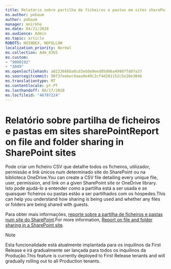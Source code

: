 ```yaml
---
title: Relatório sobre partilha de ficheiros e pastas em sites sharePoint
ms.author: pebaum
author: pebaum
manager: mnirkhe
ms.date: 04/21/2020
ms.audience: Admin
ms.topic: article
ROBOTS: NOINDEX, NOFOLLOW
localization_priority: Normal
ms.collection: Adm_O365
ms.custom:
- "9000192"
- "3049"
ms.openlocfilehash: a0223666ba8cd3edde9eed05d86a49907fd07a37
ms.sourcegitcommit: 90f37eebec9aaa9e49c2cf4d201152c5e20e384b
ms.translationtype: MT
ms.contentlocale: pt-PT
ms.lasthandoff: 08/17/2020
ms.locfileid: "46787224"
---
```

# <a name="report-on-file-and-folder-sharing-in-sharepoint-sites"></a><span data-ttu-id="3a8de-102">Relatório sobre partilha de ficheiros e pastas em sites sharePoint</span><span class="sxs-lookup"><span data-stu-id="3a8de-102">Report on file and folder sharing in SharePoint sites</span></span>

<span data-ttu-id="3a8de-103">Pode criar um ficheiro CSV que detalhe todos os ficheiros, utilizador, permissão e link únicos num determinado site do SharePoint ou na biblioteca OneDrive.</span><span class="sxs-lookup"><span data-stu-id="3a8de-103">You can create a CSV file detailing every unique file, user, permission, and link on a given SharePoint site or OneDrive library.</span></span> <span data-ttu-id="3a8de-104">Isto pode ajudá-lo a entender como a partilha está a ser usada e se quaisquer ficheiros ou pastas estão a ser partilhados com os hóspedes.</span><span class="sxs-lookup"><span data-stu-id="3a8de-104">This can help you understand how sharing is being used and whether any files or folders are being shared with guests.</span></span>

<span data-ttu-id="3a8de-105">Para obter mais informações, [reporte sobre a partilha de ficheiros e pastas num site do SharePoint](https://docs.microsoft.com/sharepoint/sharing-reports).</span><span class="sxs-lookup"><span data-stu-id="3a8de-105">For more information, [Report on file and folder sharing in a SharePoint site](https://docs.microsoft.com/sharepoint/sharing-reports).</span></span>

> [!NOTE]
> <span data-ttu-id="3a8de-106">Esta funcionalidade está atualmente implantada para os inquilinos da First Release e irá gradualmente ser lançada para todos os inquilinos da Produção.</span><span class="sxs-lookup"><span data-stu-id="3a8de-106">This feature is currently deployed to First Release tenants and will gradually rolling out to all Production tenants.</span></span>